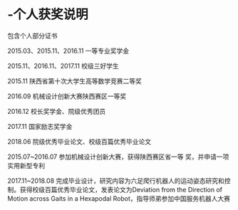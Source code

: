 # -个人获奖说明

包含个人部分证书

2015.03、2015.11、2016.11	一等专业奖学金

2015.11、2016.11、2017.11	校级三好学生

2015.11   陕西省第十次大学生高等数学竞赛二等奖

2016.09	 机械设计创新大赛陕西赛区一等奖

2016.12	 校长奖学金、院级优秀团员

2017.11	 国家励志奖学金

2018.06	 院级优秀毕业论文、校级百篇优秀毕业论文

2015.07~2016.07    参加机械设计创新大赛，获得陕西赛区省一等 奖，并申请一项实用新型专利

2017.11~2018.08    完成毕业设计，研究内容为六足爬行机器人的运动姿态研究和控制。获得校级百篇优秀毕业论文，发表论文为Deviation from the Direction of Motion across Gaits in a Hexapodal Robot，指导师弟参加中国服务机器人大赛
